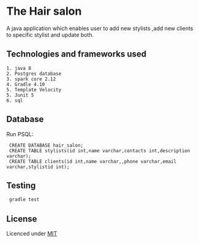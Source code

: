 # The Hair salon
A java application which enables user to add new stylists ,add new clients to specific stylist and update both.

## Technologies and frameworks used
    1. java 8
    2. Postgres database
    3. spark core 2.12
    4. Gradle 4.10
    5. Template Velocity
    5. Junit 5
    6. sql


## Database

Run PSQL:

     CREATE DATABASE hair_salon;
     CREATE TABLE stylists(id int,name varchar,contacts int,description varchar);
     CREATE TABLE clients(id int,name varchar,,phone varchar,email varchar,stylistid int);

## Testing

   ```java
    gradle test
```


## License
Licenced under [MIT](LICENSE)